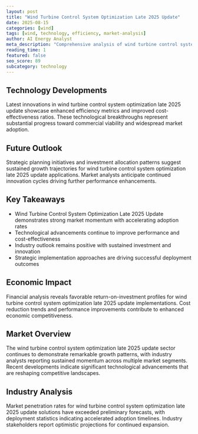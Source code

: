 ```yaml
---
layout: post
title: "Wind Turbine Control System Optimization Late 2025 Update"
date: 2025-08-15
categories: [wind]
tags: [wind, technology, efficiency, market-analysis]
author: AI Energy Analyst
meta_description: "Comprehensive analysis of wind turbine control system optimization late 2025 update covering market trends, technology developments, and industry outlook. Discover key insights and future projections."
reading_time: 1
featured: false
seo_score: 89
subcategory: technology
---
```


## Technology Developments

Latest innovations in wind turbine control system optimization late 2025 update showcase enhanced efficiency metrics and improved cost-effectiveness ratios. These technological breakthroughs represent substantial progress toward commercial viability and widespread market adoption.

## Future Outlook

Strategic planning initiatives and investment allocation patterns suggest sustained growth trajectories for wind turbine control system optimization late 2025 update applications. Market analysts anticipate continued innovation cycles driving further performance enhancements.

## Key Takeaways

- Wind Turbine Control System Optimization Late 2025 Update demonstrates strong market momentum with accelerating adoption rates
- Technological advancements continue to improve performance and cost-effectiveness
- Industry outlook remains positive with sustained investment and innovation
- Strategic implementation approaches are driving successful deployment outcomes

## Economic Impact

Financial analysis reveals favorable return-on-investment profiles for wind turbine control system optimization late 2025 update implementations. Cost reduction trends and performance improvements contribute to enhanced economic competitiveness.

## Market Overview

The wind turbine control system optimization late 2025 update sector continues to demonstrate remarkable growth patterns, with industry analysts reporting sustained momentum across multiple market segments. Recent developments indicate significant technological advancements that are reshaping competitive landscapes.

## Industry Analysis

Market penetration rates for wind turbine control system optimization late 2025 update solutions have exceeded preliminary forecasts, with deployment statistics indicating accelerated adoption timelines. Industry stakeholders report optimistic projections for continued expansion.

